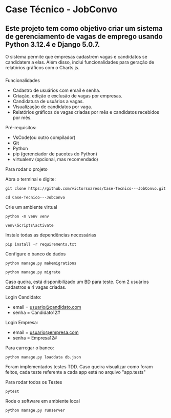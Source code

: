 # **Case Técnico - JobConvo**
## Este projeto tem como objetivo criar um sistema de gerenciamento de vagas de emprego usando Python 3.12.4 e Django 5.0.7. 
O sistema permite que empresas cadastrem vagas e candidatos se candidatem a elas. Além disso, inclui funcionalidades para geração de relatórios gráficos com o Charts.js.
###
Funcionalidades
 - Cadastro de usuários com email e senha.
 - Criação, edição e exclusão de vagas por empresas.
 - Candidatura de usuários a vagas.
 - Visualização de candidatos por vaga.
 - Relatórios gráficos de vagas criadas por mês e candidatos recebidos por mês.

Pré-requisitos:
 - VsCode(ou outro compilador)
 - Git
 - Python
 - pip (gerenciador de pacotes do Python)
 - virtualenv (opcional, mas recomendado)

Para rodar o projeto

Abra o terminal e digite:

```
git clone https://github.com/victorsoaress/Case-Tecnico---JobConvo.git
```
```
cd Case-Tecnico---JobConvo
```

Crie um ambiente virtual 

```
python -m venv venv
```
```
venv\Scripts\activate
```
Instale todas as dependências necessárias
```
pip install -r requirements.txt
```
Configure o banco de dados
```
python manage.py makemigrations
```
```
python manage.py migrate
```
Caso queira, está disponibilizado um BD para teste. Com 2 usuários cadastros e 4 vagas criadas.

Login Candidato:
 - email = usuario@candidato.com
 - senha = Candidato12#

Login Empresa:
 - email = usuario@empresa.com
 - senha = Empresa12#

Para carregar o banco:

```
python manage.py loaddata db.json

```

Foram implementados testes TDD. Caso queira visualizar como foram feitos, cada teste referente a cada app está no arquivo "app.tests"

Para rodar todos os Testes
```
pytest
```

Rode o software em ambiente local
```
python manage.py runserver
```




